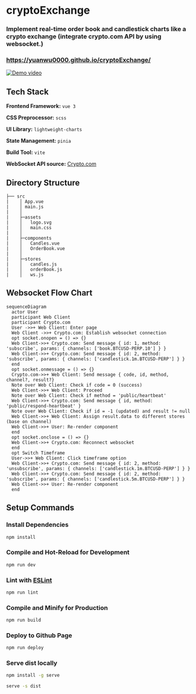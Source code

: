 # cryptoExchange

### Implement real-time order book and candlestick charts like a crypto exchange (integrate crypto.com API by using websocket.)

### https://yuanwu0000.github.io/cryptoExchange/

[![Demo video](https://img.youtube.com/vi/Z-fJEUXQLNs/0.jpg)](https://www.youtube.com/watch?v=Z-fJEUXQLNs)

## Tech Stack

**Frontend Framework:** `vue 3`<br>

**CSS Preprocessor:** `scss`<br>

**UI Library:** `lightweight-charts`<br>

**State Management:** `pinia`<br>

**Build Tool:** `vite`<br>

**WebSocket API source:** [Crypto.com](https://exchange-docs.crypto.com/exchange/v1/rest-ws/index.html#book-instrument_name)

## Directory Structure

```
├── src
|    │ App.vue
|    │ main.js
|    │
|    ├─assets
|    │   logo.svg
|    │   main.css
|    │
|    ├─components
|    │   Candles.vue
|    │   OrderBook.vue
|    │
|    ├─stores
|    │   candles.js
|    │   orderBook.js
|    │   ws.js
```

## Websocket Flow Chart

```mermaid
sequenceDiagram
  actor User
  participant Web Client
  participant Crypto.com
  User ->>+ Web Client: Enter page
  Web Client ->>+ Crypto.com: Establish websocket connection
  opt socket.onopen = () => {}
  Web Client->>+ Crypto.com: Send message { id: 1, method: 'subscribe', params: { channels: ['book.BTCUSD-PERP.10'] } }
  Web Client->>+ Crypto.com: Send message { id: 2, method: 'subscribe', params: { channels: ['candlestick.1m.BTCUSD-PERP'] } }
  end
  opt socket.onmessage = () => {}
  Crypto.com->>+ Web Client: Send message { code, id, method, channel?, result?}
  Note over Web Client: Check if code = 0 (success)
  Web Client->>+ Web Client: Proceed
  Note over Web Client: Check if method = 'public/heartbeat'
  Web Client->>+ Crypto.com: Send message { id, method: 'public/respond-heartbeat' }
  Note over Web Client: Check if id = -1 (updated) and result != null
  Web Client->>+ Web Client: Assign result.data to different stores (base on channel)
  Web Client->>+ User: Re-render component
  end
  opt socket.onclose = () => {}
  Web Client->>+ Crypto.com: Reconnect websocket
  end
  opt Switch Timeframe
  User->>+ Web Client: Click timeframe option
  Web Client->>+ Crypto.com: Send message { id: 2, method: 'unsubscribe', params: { channels: ['candlestick.1m.BTCUSD-PERP'] } }
  Web Client->>+ Crypto.com: Send message { id: 2, method: 'subscribe', params: { channels: ['candlestick.5m.BTCUSD-PERP'] } }
  Web Client->>+ User: Re-render component
  end
```

## Setup Commands

### Install Dependencies

```sh
npm install
```

### Compile and Hot-Reload for Development

```sh
npm run dev
```

### Lint with [ESLint](https://eslint.org/)

```sh
npm run lint
```

### Compile and Minify for Production

```sh
npm run build
```

### Deploy to Github Page

```sh
npm run deploy
```

### Serve dist locally

```sh
npm install -g serve
```

```sh
serve -s dist
```
